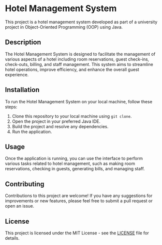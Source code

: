# Hotel Management System

This project is a hotel management system developed as part of a university project in Object-Oriented Programming (OOP) using Java.

## Description

The Hotel Management System is designed to facilitate the management of various aspects of a hotel including room reservations, guest check-ins, check-outs, billing, and staff management. This system aims to streamline hotel operations, improve efficiency, and enhance the overall guest experience.

## Installation

To run the Hotel Management System on your local machine, follow these steps:

1. Clone this repository to your local machine using `git clone`.
2. Open the project in your preferred Java IDE.
3. Build the project and resolve any dependencies.
4. Run the application.

## Usage

Once the application is running, you can use the interface to perform various tasks related to hotel management, such as making room reservations, checking in guests, generating bills, and managing staff.

## Contributing

Contributions to this project are welcome! If you have any suggestions for improvements or new features, please feel free to submit a pull request or open an issue.

## License

This project is licensed under the MIT License - see the [LICENSE](LICENSE) file for details.
